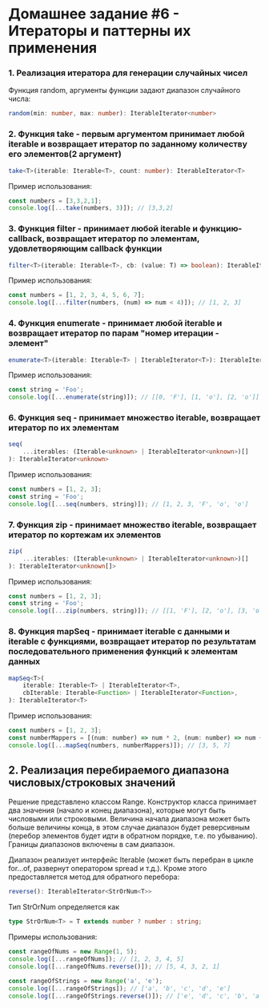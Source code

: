 # Домашнее задание #6 - Итераторы и паттерны их применения

### 1. Реализация итератора для генерации случайных чисел

Функция random, аргументы функции задают диапазон случайного числа:

```ts
random(min: number, max: number): IterableIterator<number>
```

### 2. Функция take - первым аргументом принимает любой iterable и возвращает итератор по заданному количеству его элементов(2 аргумент)

```ts
take<T>(iterable: Iterable<T>, count: number): IterableIterator<T>
```

Пример использования:

```js
const numbers = [3,3,2,1];
console.log([...take(numbers, 3)]); // [3,3,2]
```

### 3. Функция filter - принимает любой iterable и функцию-callback, возвращает итератор по элементам, удовлетворяющим callback функции

```ts
filter<T>(iterable: Iterable<T>, cb: (value: T) => boolean): IterableIterator<T>
```

Пример использования:

```js
const numbers = [1, 2, 3, 4, 5, 6, 7];
console.log([...filter(numbers, (num) => num < 4)]); // [1, 2, 3]
```

### 4. Функция enumerate - принимает любой iterable и возвращает итератор по парам "номер итерации - элемент"

```ts
enumerate<T>(iterable: Iterable<T> | IterableIterator<T>): IterableIterator<[number, T]>
```

Пример использования:

```js
const string = 'Foo';
console.log([...enumerate(string)]); // [[0, 'F'], [1, 'o'], [2, 'o']]
```

### 6. Функция seq - принимает множество iterable, возвращает итератор по их элементам

```ts
seq(
    ...iterables: (Iterable<unknown> | IterableIterator<unknown>)[]
): IterableIterator<unknown> 
```

Пример использования:

```js
const numbers = [1, 2, 3];
const string = 'Foo';
console.log([...seq(numbers, string)]); // [1, 2, 3, 'F', 'o', 'o']
```

### 7. Функция zip - принимает множество iterable, возвращает итератор по кортежам их элементов

```ts
zip(
    ...iterables: (Iterable<unknown> | IterableIterator<unknown>)[]
): IterableIterator<unknown[]>
```
Пример использования:
```js
const numbers = [1, 2, 3];
const string = 'Foo';
console.log([...zip(numbers, string)]); // [[1, 'F'], [2, 'o'], [3, 'o']]
```

### 8. Функция mapSeq - принимает iterable с данными и iterable с функциями, возвращает итератор по результатам последовательного применения функций к элементам данных

```ts
mapSeq<T>(
    iterable: Iterable<T> | IterableIterator<T>,
    cbIterable: Iterable<Function> | IterableIterator<Function>,
): IterableIterator<T> 
```

Пример использования:

```js
const numbers = [1, 2, 3];
const numberMappers = [(num: number) => num * 2, (num: number) => num + 1];
console.log([...mapSeq(numbers, numberMappers)]); // [3, 5, 7]
```

## 2. Реализация перебираемого диапазона числовых/строковых значений

Решение представлено классом Range. Конструктор класса принимает два значения (начало и конец диапазона), которые могут быть числовыми или строковыми. Величина начала диапазона может быть больше величины конца, в этом случае диапазон будет реверсивным (перебор элементов будет идти в обратном порядке, т.е. по убыванию). Границы диапазонов включены в сам диапазон.

Диапазон реализует интерфейс Iterable (может быть перебран в цикле for...of, развернут оператором spread и т.д.). Кроме этого предоставляется метод для обратного перебора:

```ts
reverse(): IterableIterator<StrOrNum<T>>
```

Тип StrOrNum определяется как

```ts
type StrOrNum<T> = T extends number ? number : string;
```

Примеры использования:

```js
const rangeOfNums = new Range(1, 5);
console.log([...rangeOfNums]); // [1, 2, 3, 4, 5]
console.log([...rangeOfNums.reverse()]); // [5, 4, 3, 2, 1]

const rangeOfStrings = new Range('a', 'e');
console.log([...rangeOfStrings]); // ['a', 'b', 'c', 'd', 'e']
console.log([...rangeOfStrings.reverse()]); // ['e', 'd', 'c', 'b', 'a']
```

